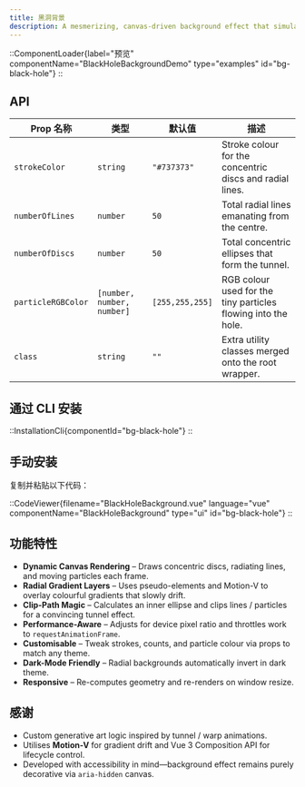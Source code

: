 ```yaml
---
title: 黑洞背景
description: A mesmerizing, canvas-driven background effect that simulates a warped “black-hole” tunnel with animated discs, radial lines, and particles.
---
```


::ComponentLoader{label="预览" componentName="BlackHoleBackgroundDemo" type="examples" id="bg-black-hole"}
::

## API

| Prop 名称          | 类型                       | 默认值          | 描述                                                          |
| ------------------ | -------------------------- | --------------- | ------------------------------------------------------------- |
| `strokeColor`      | `string`                   | `"#737373"`     | Stroke colour for the concentric discs and radial lines.      |
| `numberOfLines`    | `number`                   | `50`            | Total radial lines emanating from the centre.                 |
| `numberOfDiscs`    | `number`                   | `50`            | Total concentric ellipses that form the tunnel.               |
| `particleRGBColor` | `[number, number, number]` | `[255,255,255]` | RGB colour used for the tiny particles flowing into the hole. |
| `class`            | `string`                   | `""`            | Extra utility classes merged onto the root wrapper.           |

## 通过 CLI 安装

::InstallationCli{componentId="bg-black-hole"}
::

## 手动安装

复制并粘贴以下代码：

::CodeViewer{filename="BlackHoleBackground.vue" language="vue" componentName="BlackHoleBackground" type="ui" id="bg-black-hole"}
::

## 功能特性

- **Dynamic Canvas Rendering** – Draws concentric discs, radiating lines, and moving particles each frame.
- **Radial Gradient Layers** – Uses pseudo-elements and Motion-V to overlay colourful gradients that slowly drift.
- **Clip-Path Magic** – Calculates an inner ellipse and clips lines / particles for a convincing tunnel effect.
- **Performance-Aware** – Adjusts for device pixel ratio and throttles work to `requestAnimationFrame`.
- **Customisable** – Tweak strokes, counts, and particle colour via props to match any theme.
- **Dark-Mode Friendly** – Radial backgrounds automatically invert in dark theme.
- **Responsive** – Re-computes geometry and re-renders on window resize.

## 感谢

- Custom generative art logic inspired by tunnel / warp animations.
- Utilises **Motion-V** for gradient drift and Vue 3 Composition API for lifecycle control.
- Developed with accessibility in mind—background effect remains purely decorative via `aria-hidden` canvas.
